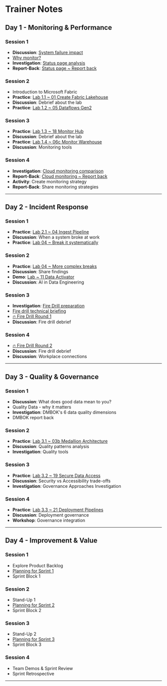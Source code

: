 # Trainer Notes

## Day 1 - Monitoring & Performance

### Session 1

- **Discussion**: [System failure impact](day1/system-failure.md)
- [Why monitor?](day1/why-monitor.md)
- **Investigation**: [Status page analysis](day1/status-page-analysis.md)
- **Report-Back**: [Status page ~ Report back](day1/status-page-report-back.md)

### Session 2

- Introduction to Microsoft Fabric
- **Practice**: [Lab 1.1 ~ 01 Create Fabric Lakehouse](labs/01-lakehouse.md)
- **Discussion**: Debrief about the lab
- **Practice**: [Lab 1.2 ~ 05 Dataflows Gen2](labs/05-dataflows-gen2.md)

### Session 3

- **Practice**: [Lab 1.3 ~ 18 Monitor Hub](labs/18-monitor-hub.md)
- **Discussion**: Debrief about the lab
- **Practice**: [Lab 1.4 ~ 06c Monitor Warehouse](labs/06c-monitor-data-warehouse.md)
- **Discussion**: Monitoring tools

### Session 4

- **Investigation**: [Cloud monitoring comparison](day1/cloud-monitoring-comparison.md)
- **Report-Back**: [Cloud monitoring ~ Report back](day1/cloud-monitoring-report-back.md)
- **Activity**: Create monitoring strategy
- **Report-Back**: Share monitoring strategies

---

## Day 2 - Incident Response

### Session 1

- **Practice**: [Lab 2.1 ~ 04 Ingest Pipeline](labs/04-ingest-pipeline.md)
- **Discussion**: When a system broke at work
- **Practice**: [Lab 04 ~ Break it systematically](day2/breaking-things.md)

### Session 2

- **Practice**: [Lab 04 ~ More complex breaks](day2/complex-breaking.md)
- **Discussion**: Share findings
- **Demo**: [Lab ~ 11 Data Activator](labs/11-data-activator.md)
- **Discussion**: AI in Data Engineering

### Session 3

- **Investigation**: [Fire Drill preparation](day2/incident-response-prep.md)
- [Fire drill technical briefing](day2/fire-drill-briefing.md)
- [🔥 Fire Drill Round 1](day2/fire-drill-groups.md)
- **Discussion**: Fire drill debrief

### Session 4

- [🔥 Fire Drill Round 2](day2/fire-drill-groups.md)
- **Discussion**: Fire drill debrief
- **Discussion**: Workplace connections

---

## Day 3 - Quality & Governance

### Session 1

- **Discussion**: What does good data mean to you?
- Quality Data - why it matters
- **Investigation**: DMBOK's 6 data quality dimensions
- DMBOK report back

### Session 2

- **Practice**: [Lab 3.1 ~ 03b Medallion Architecture](labs/03b-medallion-lakehouse.md)
- **Discussion**: Quality patterns analysis
- **Investigation**: Quality tools

### Session 3

- **Practice**: [Lab 3.2 ~ 19 Secure Data Access](labs/19-secure-data-access.md)
- **Discussion**: Security vs Accessibility trade-offs
- **Investigation**: Governance Approaches Investigation

### Session 4

- **Practice**: [Lab 3.3 ~ 21 Deployment Pipelines](labs/21-deployment-pipelines.md)
- **Discussion**: Deployment governance
- **Workshop**: Governance integration

---

## Day 4 - Improvement & Value

### Session 1

- Explore Product Backlog
- [Planning for Sprint 1](day4/sprint1.md)
- Sprint Block 1

### Session 2

- Stand-Up 1
- [Planning for Sprint 2](day4/sprint2.md)
- Sprint Block 2

### Session 3

- Stand-Up 2
- [Planning for Sprint 3](day4/sprint3.md)
- Sprint Block 3

### Session 4

- Team Demos & Sprint Review
- Sprint Retrospective

---
